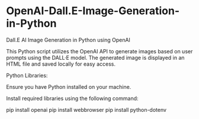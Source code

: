 # OpenAI-Dall.E-Image-Generation-in-Python
Dall.E AI Image Generation in Python using OpenAI

This Python script utilizes the OpenAI API to generate images based on user prompts using the DALL·E model. The generated image is displayed in an HTML file and saved locally for easy access. 

Python Libraries:

Ensure you have Python installed on your machine.

Install required libraries using the following command:

pip install openai 
pip install webbrowser
pip install python-dotenv
